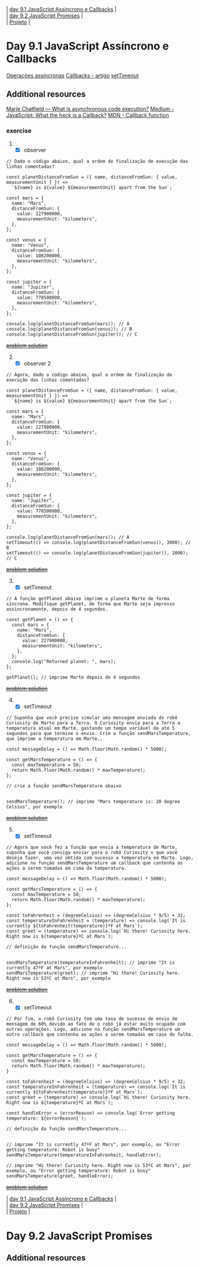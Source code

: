 | [day 9.1 JavaScript Assíncrono e Callbacks](https://github.com/Marcelllombm/trybe-exercises/tree/master/bloco_9#day-91-javascript-ass%C3%ADncrono-e-callbacks) | <br>
| [day 9.2 JavaScript Promises](https://github.com/Marcelllombm/trybe-exercises/tree/master/bloco_9#day-92-javascript-promises) | <br>
| [Projeto]() | <br>

# Day 9.1 JavaScript Assíncrono e Callbacks

[Operações assíncronas](https://scotch.io/courses/10-need-to-know-javascript-concepts/callbacks-promises-and-async)
[Callbacks - artigo](https://medium.com/totvsdevelopers/entendendo-fun%C3%A7%C3%B5es-callback-em-javascript-7b500dc7fa22)
[setTimeout](https://www.w3schools.com/jsref/met_win_settimeout.asp)

## Additional resources
[Marie Chatfield — What is asynchronous code execution?](http://mariechatfield.com/tutorials/explanations/asynchronous-code.html)
[Medium - JavaScript: What the heck is a Callback?](https://codeburst.io/javascript-what-the-heck-is-a-callback-aba4da2deced?gi=fca5d5153b70)
[MDN - Callback function](https://developer.mozilla.org/en-US/docs/Glossary/Callback_function)

### exercise

1. - [x] observer

```
// Dado o código abaixo, qual a ordem de finalização de execução das linhas comentadas?

const planetDistanceFromSun = ({ name, distanceFromSun: { value, measurementUnit } }) =>
  `${name} is ${value} ${measurementUnit} apart from the Sun`;

const mars = {
  name: "Mars",
  distanceFromSun: {
    value: 227900000,
    measurementUnit: "kilometers",
  },
};

const venus = {
  name: "Venus",
  distanceFromSun: {
    value: 108200000,
    measurementUnit: "kilometers",
  },
};

const jupiter = {
  name: "Jupiter",
  distanceFromSun: {
    value: 778500000,
    measurementUnit: "kilometers",
  },
};

console.log(planetDistanceFromSun(mars)); // A
console.log(planetDistanceFromSun(venus)); // B
console.log(planetDistanceFromSun(jupiter)); // C
```
~~[problem solution](https://github.com/Marcelllombm/trybe-exercises/blob/master/bloco_9/exercises/9_1/exercise_1.js)~~

2. - [x] observer 2

```
// Agora, dado o código abaixo, qual a ordem de finalização de execução das linhas comentadas?

const planetDistanceFromSun = ({ name, distanceFromSun: { value, measurementUnit } }) =>
  `${name} is ${value} ${measurementUnit} apart from the Sun`;

const mars = {
  name: "Mars",
  distanceFromSun: {
    value: 227900000,
    measurementUnit: "kilometers",
  },
};

const venus = {
  name: "Venus",
  distanceFromSun: {
    value: 108200000,
    measurementUnit: "kilometers",
  },
};

const jupiter = {
  name: "Jupiter",
  distanceFromSun: {
    value: 778500000,
    measurementUnit: "kilometers",
  },
};

console.log(planetDistanceFromSun(mars)); // A
setTimeout(() => console.log(planetDistanceFromSun(venus)), 3000); // B
setTimeout(() => console.log(planetDistanceFromSun(jupiter)), 2000); // C

``` 
~~[problem solution](https://github.com/Marcelllombm/trybe-exercises/blob/master/bloco_9/exercises/9_1/exercise_2.js)~~

3. - [x] setTimeout

```
// A função getPlanet abaixo imprime o planeta Marte de forma síncrona. Modifique getPlanet, de forma que Marte seja impresso assincronamente, depois de 4 segundos.

const getPlanet = () => {
  const mars = {
    name: "Mars",
    distanceFromSun: {
      value: 227900000,
      measurementUnit: "kilometers",
    },
  };
  console.log("Returned planet: ", mars);
};

getPlanet(); // imprime Marte depois de 4 segundos

```
~~[problem solution](https://github.com/Marcelllombm/trybe-exercises/blob/master/bloco_9/exercises/9_1/exercise_3.js)~~

4. - [x] setTimeout

```
// Suponha que você precise simular uma mensagem enviada do robô Curiosity de Marte para a Terra. O Curiosity envia para a Terra a temperatura atual em Marte, gastando um tempo variável de até 5 segundos para que termine o envio. Crie a função sendMarsTemperature, que imprime a temperatura em Marte.,

const messageDelay = () => Math.floor(Math.random() * 5000);

const getMarsTemperature = () => {
  const maxTemperature = 58;
  return Math.floor(Math.random() * maxTemperature);
};

// crie a função sendMarsTemperature abaixo


sendMarsTemperature(); // imprime "Mars temperature is: 20 degree Celsius", por exemplo

```
~~[problem solution](https://github.com/Marcelllombm/trybe-exercises/blob/master/bloco_9/exercises/9_1/exercise_4.js)~~

5. - [x] setTimeout

```
// Agora que você fez a função que envia a temperatura de Marte, suponha que você consiga enviar para o robô Curiosity o que você deseja fazer, uma vez obtida com sucesso a temperatura em Marte. Logo, adicione na função sendMarsTemperature um callback que contenha as ações a serem tomadas em cima da temperatura.

const messageDelay = () => Math.floor(Math.random() * 5000);

const getMarsTemperature = () => {
  const maxTemperature = 58;
  return Math.floor(Math.random() * maxTemperature);
};

const toFahrenheit = (degreeCelsius) => (degreeCelsius * 9/5) + 32;
const temperatureInFahrenheit = (temperature) => console.log(`It is currently ${toFahrenheit(temperature)}ºF at Mars`);
const greet = (temperature) => console.log(`Hi there! Curiosity here. Right now is ${temperature}ºC at Mars`);

// definição da função sendMarsTemperature...


sendMarsTemperature(temperatureInFahrenheit); // imprime "It is currently 47ºF at Mars", por exemplo
sendMarsTemperature(greet); // imprime "Hi there! Curiosity here. Right now is 53ºC at Mars", por exemplo

```
~~[problem solution](https://github.com/Marcelllombm/trybe-exercises/blob/master/bloco_9/exercises/9_1/exercise_5.js)~~

6. - [x] setTimeout

```
// Por fim, o robô Curiosity tem uma taxa de sucesso de envio de mensagem de 60% devido ao fato de o robô já estar muito ocupado com outras operações. Logo, adicione na função sendMarsTemperature um outro callback que contenha as ações a serem tomadas em caso de falha.

const messageDelay = () => Math.floor(Math.random() * 5000);

const getMarsTemperature = () => {
  const maxTemperature = 58;
  return Math.floor(Math.random() * maxTemperature);
}

const toFahrenheit = (degreeCelsius) => (degreeCelsius * 9/5) + 32;
const temperatureInFahrenheit = (temperature) => console.log(`It is currently ${toFahrenheit(temperature)}ºF at Mars`);
const greet = (temperature) => console.log(`Hi there! Curiosity here. Right now is ${temperature}ºC at Mars`);

const handleError = (errorReason) => console.log(`Error getting temperature: ${errorReason}`);

// definição da função sendMarsTemperature...


// imprime "It is currently 47ºF at Mars", por exemplo, ou "Error getting temperature: Robot is busy"
sendMarsTemperature(temperatureInFahrenheit, handleError);

// imprime "Hi there! Curiosity here. Right now is 53ºC at Mars", por exemplo, ou "Error getting temperature: Robot is busy"
sendMarsTemperature(greet, handleError);
```
~~[problem solution](https://github.com/Marcelllombm/trybe-exercises/blob/master/bloco_9/exercises/9_1/exercise_6.js)~~

| [day 9.1 JavaScript Assíncrono e Callbacks](https://github.com/Marcelllombm/trybe-exercises/tree/master/bloco_9#day-91-javascript-ass%C3%ADncrono-e-callbacks) | <br>
| [day 9.2 JavaScript Promises](https://github.com/Marcelllombm/trybe-exercises/tree/master/bloco_9#day-92-javascript-promises) | <br>
| [Projeto]() | <br>

# Day 9.2 JavaScript Promises

## Additional resources